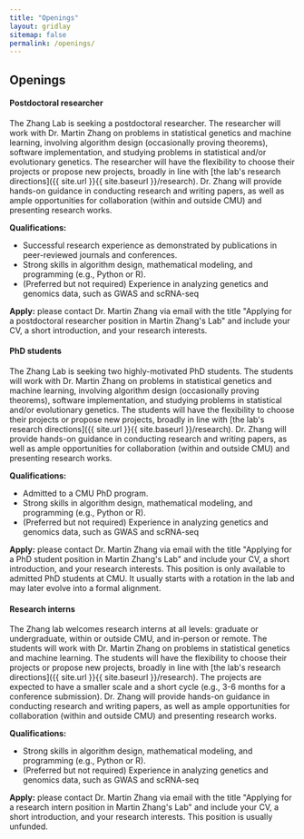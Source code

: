```yaml
---
title: "Openings"
layout: gridlay
sitemap: false
permalink: /openings/
---
```


<style>
img{
  border-radius: 10px;
}
.col-md-3 {
  margin-top:10px;
  margin-bottom:10px;
  padding:0px;
  display:block;
  overflow:hidden;
  text-align:center;
  display: table-cell;
  background: white;
  border-radius: 20px;
  height: auto;
}
iframe {
  margin:0;
  padding:0;
  width: 175px;
  display: inline;
  vertical-align: middle;
}
</style>

## Openings
<div class="jumbotron">
<div class="col-md-12 col-sm-12">
<h4>Postdoctoral researcher</h4>

The Zhang Lab is seeking a postdoctoral researcher. 
The researcher will work with Dr. Martin Zhang on problems in statistical genetics and machine learning, involving algorithm design (occasionally proving theorems), software implementation, and studying problems in statistical and/or evolutionary genetics. 
The researcher will have the flexibility to choose their projects or propose new projects, broadly in line with [the lab's research directions]({{ site.url }}{{ site.baseurl }}/research). 
Dr. Zhang will provide hands-on guidance in conducting research and writing papers, as well as ample opportunities for collaboration (within and outside CMU) and presenting research works.  

**Qualifications:** 
- Successful research experience as demonstrated by publications in peer-reviewed journals and conferences.
- Strong skills in algorithm design, mathematical modeling, and programming (e.g., Python or R).
- (Preferred but not required) Experience in analyzing genetics and genomics data, such as GWAS and scRNA-seq

**Apply:** please contact Dr. Martin Zhang via email with the title "Applying for a postdoctoral researcher position in Martin Zhang's Lab" and include your CV, a short introduction, and your research interests. 

</div>
</div>

<div class="jumbotron">
<div class="col-md-12 col-sm-12">
<h4>PhD students</h4>

The Zhang Lab is seeking two highly-motivated PhD students. 
The students will work with Dr. Martin Zhang on problems in statistical genetics and machine learning, involving algorithm design (occasionally proving theorems), software implementation, and studying problems in statistical and/or evolutionary genetics. 
The students will have the flexibility to choose their projects or propose new projects, broadly in line with [the lab's research directions]({{ site.url }}{{ site.baseurl }}/research). 
Dr. Zhang will provide hands-on guidance in conducting research and writing papers, as well as ample opportunities for collaboration (within and outside CMU) and presenting research works.  

**Qualifications:** 
- Admitted to a CMU PhD program.
- Strong skills in algorithm design, mathematical modeling, and programming (e.g., Python or R).
- (Preferred but not required) Experience in analyzing genetics and genomics data, such as GWAS and scRNA-seq

**Apply:** please contact Dr. Martin Zhang via email with the title "Applying for a PhD student position in Martin Zhang's Lab" and include your CV, a short introduction, and your research interests. This position is only available to admitted PhD students at CMU. It usually starts with a rotation in the lab and may later evolve into a formal alignment.

</div>
</div>

<div class="jumbotron">
<div class="col-md-12 col-sm-12">
<h4>Research interns</h4>

The Zhang lab welcomes research interns at all levels: graduate or undergraduate, within or outside CMU, and in-person or remote. 
The students will work with Dr. Martin Zhang on problems in statistical genetics and machine learning. 
The students will have the flexibility to choose their projects or propose new projects, broadly in line with [the lab's research directions]({{ site.url }}{{ site.baseurl }}/research). 
The projects are expected to have a smaller scale and a short cycle (e.g., 3-6 months for a conference submission). 
Dr. Zhang will provide hands-on guidance in conducting research and writing papers, as well as ample opportunities for collaboration (within and outside CMU) and presenting research works.  

**Qualifications:** 
- Strong skills in algorithm design, mathematical modeling, and programming (e.g., Python or R).
- (Preferred but not required) Experience in analyzing genetics and genomics data, such as GWAS and scRNA-seq

**Apply:** please contact Dr. Martin Zhang via email with the title "Applying for a research intern position in Martin Zhang's Lab" and include your CV, a short introduction, and your research interests. This position is usually unfunded.

</div>
</div>